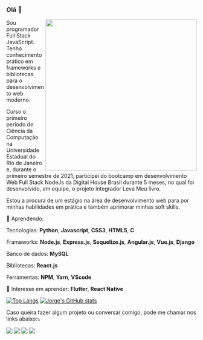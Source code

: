 ### Olá 👋

<img src="https://media.giphy.com/media/1KrM2hhDN3dgk/giphy.gif" min-width="400px" max-width="400px" width="400px" align="right">

<p align="left">
  Sou programador Full Stack JavaScript. Tenho conhecimento prático em frameworks e bibliotecas para o desenvolvimento web moderno.

Curso o primeiro período de Ciência da Computação na Universidade Estadual do Rio de Janeiro e, durante o primeiro semestre de 2021, participei do bootcamp em desenvolvimento Web Full Stack NodeJs da Digital House Brasil durante 5 meses, no qual foi desenvolvido, em equipe, o projeto integrador Leva Meu livro.

Estou a procura de um estágio na área de desenvolvimento web para por minhas habilidades em prática e também aprimorar minhas soft skills.
</p>

<p align="left">
  💬 Aprendendo: 
  
Tecnologias: <b>Python</b>, <b>Javascript</b>, <b>CSS3</b>, <b>HTML5</b>, <b>C</b>

Frameworks: <b>Node.js</b>, <b>Express.js</b>, <b>Sequelize.js</b>, <b>Angular.js</b>, <b>Vue.js</b>, <b>Django</b>

Banco de dados: <b>MySQL</b>

Bibliotecas: <b>React.js</b>

Ferramentas: <b>NPM</b>, <b>Yarn</b>, <b>VScode</b>
    
</p>

<p align="left">
  💬 Interesse em aprender: <b>Flutter</b>, <b>React Native</b>
    
</p>

[![Top Langs](https://github-readme-stats.vercel.app/api/top-langs/?username=JG-OLIVEIRA&layout=compact)](https://github.com/JG-OLIVEIRA/github-readme-stats)
[![Jorge's GitHub stats](https://github-readme-stats.vercel.app/api?username=JG-OLIVEIRA)](https://github.com/JG-OLIVEIRA/github-readme-stats) 

<p align="left">
    Caso queira fazer algum projeto ou conversar comigo, pode me chamar nos links abaixo:⤵️
</p>

<p align="left">
  <a href="https://www.instagram.com/jorge.gdoliveira/" alt="Instagram">
  <img src="https://img.shields.io/badge/-Instagram-DF0174?style=for-the-badge&logo=instagram&logoColor=white&link=https://www.instagram.com/"/></a>
  
  <a href="https://www.linkedin.com/in/jorge-gon%C3%A7alves-de-oliveira-7570771a2/" alt="Linkedin">
  <img src="https://img.shields.io/badge/-Linkedin-0e76a8?style=for-the-badge&logo=Linkedin&logoColor=white&link=https://www.linkedin.com/"/></a>
  
  <a href="mailto:jorge.goliveira8@gmail.com" alt="Gmail">
  <img src="https://img.shields.io/badge/Gmail-D14836?style=for-the-badge&logo=gmail&logoColor=white"/></a>
  
  <a href="https://api.whatsapp.com/send?phone=5521974843145&text=Olá!" alt="Whatsapp">
  <img src="https://img.shields.io/badge/WhatsApp-25D366?style=for-the-badge&logo=whatsapp&logoColor=white"/></a>
 
</p> 
